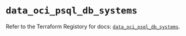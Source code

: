 # `data_oci_psql_db_systems`

Refer to the Terraform Registory for docs: [`data_oci_psql_db_systems`](https://registry.terraform.io/providers/oracle/oci/6.18.0/docs/data-sources/psql_db_systems).
